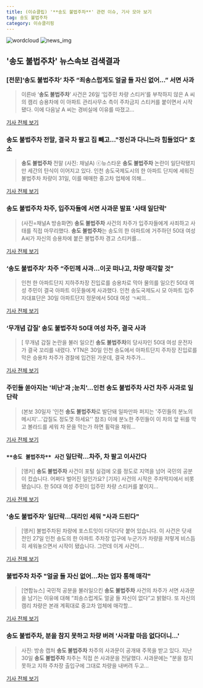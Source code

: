 ```yaml
---
title: (이슈클립) '**송도 불법주차**' 관련 이슈, 기사 모아 보기
tag: 송도 불법주차
category: 이슈클리핑
---
```

![wordcloud](https://s3.ap-northeast-2.amazonaws.com/lyrics101-wordcloud/2018-08-31-1535673046.png)
![news_img](https://user-images.githubusercontent.com/42597476/44507050-1206f400-a6e4-11e8-8d98-7ffbfebb353f.png)
## **'**송도 불법주차**'** 뉴스속보 검색결과
### [전문]‘**송도 불법주차**’ 차주 “죄송스럽게도 얼굴 들 자신 없어…” 서면 사과

>이른바 ‘**송도 불법주차**’ 사건은 26일 ‘입주민 차량 스티커’를 부착하지 않은 A 씨의 캠리 승용차에 이 아파트 관리사무소 측이 주차금지 스티커를 붙이면서 시작됐다. 이에 다음날 A 씨는 경비실에 이유를 따졌고...

<a href="http://news.donga.com/3/all/20180831/91764324/2" target="_blank">기사 전체 보기</a>

### **송도 불법주차** 전말, 결국 차 팔고 집 빼고…"정신과 다니느라 힘들었다" 호소

>**송도 불법주차** 전말 (사진: 채널A) ⓒ뉴스타운 **송도 불법주차** 논란이 일단락됐지만 세간의 탄식이 이어지고 있다. 인천 송도국제도시의 한 아파트 단지에 세워진 불법주차 차량이 31일, 이를 매매한 중고차 업체에 의해...

<a href="http://www.newstown.co.kr/news/articleView.html?idxno=338700" target="_blank">기사 전체 보기</a>

### **송도 불법주차** 차주, 입주자들에 서면 사과문 발표 '사태 일단락'

>(사진=채널A 방송화면) **송도 불법주차** 사건의 차주가 입주자들에게 사죄하고 사태를 직접 마무리했다. **송도 불법주차**는 송도의 한 아파트에 거주하던 50대 여성 A씨가 자신의 승용차에 붙은 불법주차 경고 스티커를...

<a href="http://www.anewsa.com/detail.php?number=1364010&thread=09r02" target="_blank">기사 전체 보기</a>

### ‘**송도 불법주차**’ 차주 “주민께 사과…이곳 떠나고, 차량 매각할 것”

>인천 한 아파트단지 지하주차장 진입로를 승용차로 막아 물의를 일으킨 50대 여성 주민이 결국 아파트 이웃들에게 사과했다. 인천 송도국제도시 모 아파트 입주자대표단은 30일 아파트단지 정문에서 50대 여성 ㄱ씨의...

<a href="http://sports.khan.co.kr/news/sk_index.html?art_id=201808310846003&sec_id=560101&pt=nv" target="_blank">기사 전체 보기</a>

### ‘무개념 갑질’ **송도 불법주차** 50대 여성 차주, 결국 사과

>[ 무개념 갑질 논란을 불러 일으킨 **송도 불법주차**의 당사자인 50대 여성 운전자가 결국 꼬리를 내렸다. YTN은 30일 인천 송도에서 아파트단지 주차장 진입로를 막은 승용차 차주가 경찰에 입건된 가운데, 결국 차주가...

<a href="http://www.mydaily.co.kr/new_yk/html/read.php?newsid=201808310759554618&ext=na" target="_blank">기사 전체 보기</a>

### 주민들 쏟아지는 '비난'과 ;눈치'...인천 **송도 불법주차** 사건 차주 사과로 일단락

>(본보 30일자 '인천 **송도 불법주차**로 발단돼 일파만파 퍼지는 '주민들의 분노의 메시지'…'갑질도 정도껏 하세요'' 참조) 이에 분노한 주민들이 이 차의 앞 뒤를 막고 볼라드를 세워 차 문을 막는가 하면 휠락을 채워...

<a href="http://www.gyotongn.com/news/articleView.html?idxno=197863" target="_blank">기사 전체 보기</a>

### `**송도 불법주차** 사건` 일단락…차주, 차 팔고 이사간다

>[앵커] **송도 불법주차** 사건이 포털 실검에 오를 정도로 지역을 넘어 국민의 공분이 컸습니다. 어쩌다 벌어진 일인가요? [기자] 사건의 시작은 주차딱지에서 비롯됐습니다. 한 50대 여성 주민이 입주민 차량 스티커를 붙이지...

<a href="http://www.cpbc.co.kr/CMS/news/view_body.php?cid=732082&path=201808" target="_blank">기사 전체 보기</a>

### '**송도 불법주차**' 일단락...대리인 세워 "사과 드린다"

>[앵커] 불법주차된 차량에 포스트잇이 다닥다닥 붙어 있습니다. 이 사건은 닷새 전인 27일 인천 송도의 한 아파트 주차장 입구에 누군가가 차량을 저렇게 비스듬히 세워놓으면서 시작이 됐습니다. 그런데 이게 사건이...

<a href="http://www.ytn.co.kr/_ln/0103_201808310819214027" target="_blank">기사 전체 보기</a>

### 불법주차 차주 "얼굴 들 자신 없어…차는 업자 통해 매각"

>[연합뉴스] 국민적 공분을 불러일으킨 **송도 불법주차** 사건의 차주가 서면 사과문을 남기는 이유에 대해 “죄송스럽게도 얼굴 들 자신이 없다”고 밝혔다. 또 자신의 캠리 차량은 본래 계획대로 중고차 업체에 매각할...

<a href="http://news.joins.com/article/olink/22521904" target="_blank">기사 전체 보기</a>

### **송도 불법주차**, 분을 참지 못하고 차량 버려 '사과할 마음 없다더니...'

>사진: 방송 캡처 **송도 불법주차** 차주의 사과문이 공개돼 주목을 받고 있다. 지난 30일 **송도 불법주차** 차주는 직접 쓴 사과문을 전달했다. 사과문에는 "분을 참지 못하고 지하 주차장 출입구에 그대로 차량을 내버려 두고...

<a href="http://www.gukjenews.com/news/articleView.html?idxno=983580" target="_blank">기사 전체 보기</a>


